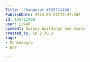 ```yaml
---
Title: 'Changeset #155712468'
PublishDate: 2024-08-24T19:47:56Z
id: 155712468
user: L29Ah
comment: Šušanj buildings and roads
created_by: iD 2.30.2
tags:
- Montenegro
- Bar

---
```

